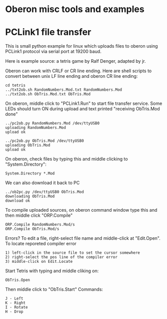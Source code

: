 # Oberon misc tools and examples

# PCLink1 file transfer

This is small python example for linux which
uploads files to oberon using PCLink1 protocol via
serial port at 19200 baud.

Here is example source: a tetris game by Ralf Denger, adapted by jr.

Oberon can work with CRLF or CR line ending. Here are shell scripts
to convert between unix LF line ending and oberon CR line ending:

    cd tetris
    ../txt2ob.sh RandomNumbers.Mod.txt RandomNumbers.Mod
    ../txt2ob.sh ObTris.Mod.txt ObTris.Mod

On oberon, middle click to "PCLink1.Run" to start file transfer service.
Some LEDs should turn ON during upload and text printed "receiving ObTris.Mod done"

    ../pc2ob.py RandomNumbers.Mod /dev/ttyUSB0
    uploading RandomNumbers.Mod
    upload ok

    ../pc2ob.py ObTris.Mod /dev/ttyUSB0
    uploading ObTris.Mod
    upload ok

On oberon, check files by typing this and middle clicking to
"System.Directory":

    System.Directory *.Mod

We can also download it back to PC

    ../ob2pc.py /dev/ttyUSB0 ObTris.Mod
    downloading ObTris.Mod
    download ok

To compile uploaded sources, on oberon command window 
type this and then middle click "ORP.Compile"

    ORP.Compile RandomNumbers.Mod/s
    ORP.Compile ObTris.Mod/s

Errors? To edit a file, right-select file name
and middle-click at "Edit.Open". To locate reporeted
compiler error

    1) left-click in the source file to set the cursor somewhere
    2) right-select the pos line of the compiler error
    3) middle-click on Edit.Locate

Start Tetris with typing and middle cliking on:

    ObTris.Open

Then middle click to "ObTris.Start"
Commands:

    J - Left
    K - Right
    I - Rotate
    H - Drop

